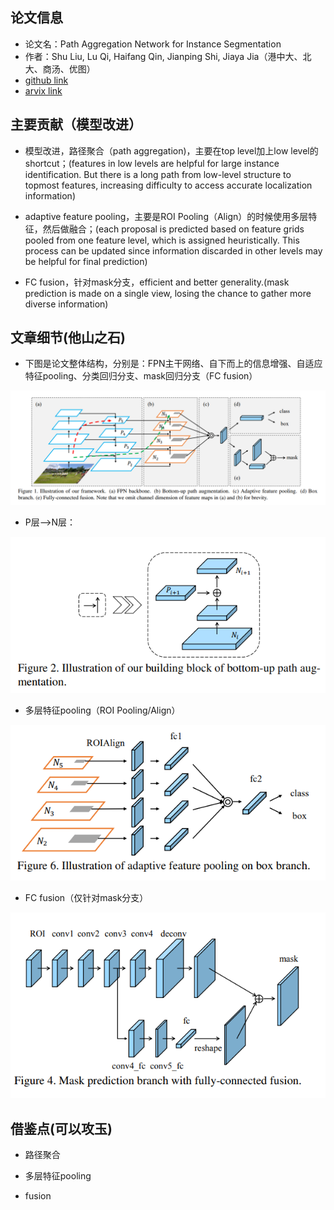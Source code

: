 ## 论文信息
* 论文名：Path Aggregation Network for Instance Segmentation
* 作者：Shu Liu, Lu Qi, Haifang Qin, Jianping Shi, Jiaya Jia（港中大、北大、商汤、优图）
* [github link](https://github.com/ShuLiu1993/PANet)
* [arvix link](https://arxiv.org/pdf/1803.01534.pdf)

## 主要贡献（模型改进）

- 模型改进，路径聚合（path aggregation)，主要在top level加上low level的shortcut；(features in low levels are helpful for large instance identification. But there is a long path from low-level structure to topmost features, increasing difficulty to access accurate localization information)

- adaptive feature pooling，主要是ROI Pooling（Align）的时候使用多层特征，然后做融合；(each proposal is predicted based on feature grids pooled from one feature level, which is assigned heuristically. This process can be updated since information discarded in other levels may be helpful for final prediction)

- FC fusion，针对mask分支，efficient and better generality.(mask prediction is made on a single view, losing the chance to gather more diverse information)

## 文章细节(他山之石)

- 下图是论文整体结构，分别是：FPN主干网络、自下而上的信息增强、自适应特征pooling、分类回归分支、mask回归分支（FC fusion）

![](framework.png)

- P层-->N层：

![](P-layer-N-layer.png)

- 多层特征pooling（ROI Pooling/Align）

![](adaptive.png)

- FC fusion（仅针对mask分支）

![](fc-fusion.png)

## 借鉴点(可以攻玉)

- 路径聚合

- 多层特征pooling

- fusion
